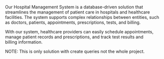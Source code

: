 Our Hospital Management System is a database-driven solution that streamlines the management of patient care in hospitals and healthcare facilities. The system supports complex relationships between entities, such as doctors, patients, appointments, prescriptions, tests, and billing.

With our system, healthcare providers can easily schedule appointments, manage patient records and prescriptions, and track test results and billing information.

NOTE: This is only solution with create queries not the whole project.
